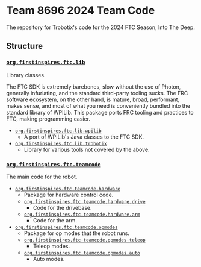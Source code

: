 # Team 8696 2024 Team Code

The repository for Trobotix's code for the 2024 FTC Season, Into The Deep.

## Structure

### [`org.firstinspires.ftc.lib`](https://github.com/8696-Trobotix/IntoTheDeep/tree/main/TeamCode/src/main/java/org/firstinspires/ftc/lib)

Library classes.

The FTC SDK is extremely barebones, slow without the use of Photon, generally infuriating, and the
standard third-party tooling sucks. The FRC software ecosystem, on the other hand, is mature, broad,
performant, makes sense, and most of what you need is conveniently bundled into the standard library
of WPILib. This package ports FRC tooling and practices to FTC, making programming easier.

- [`org.firstinspires.ftc.lib.wpilib`](https://github.com/8696-Trobotix/IntoTheDeep/tree/main/TeamCode/src/main/java/org/firstinspires/ftc/lib/wpilib)
    - A port of WPILib's Java classes to the FTC SDK.
- [`org.firstinspires.ftc.lib.trobotix`](https://github.com/8696-Trobotix/IntoTheDeep/tree/main/TeamCode/src/main/java/org/firstinspires/ftc/lib/trobotix)
    - Library for various tools not covered by the above.

### [`org.firstinspires.ftc.teamcode`](https://github.com/8696-Trobotix/IntoTheDeep/tree/main/TeamCode/src/main/java/org/firstinspires/ftc/teamcode)

The main code for the robot.

- [`org.firstinspires.ftc.teamcode.hardware`](https://github.com/8696-Trobotix/IntoTheDeep/tree/main/TeamCode/src/main/java/org/firstinspires/ftc/teamcode/hardware)
  - Package for hardware control code.
  - [`org.firstinspires.ftc.teamcode.hardware.drive`](https://github.com/8696-Trobotix/IntoTheDeep/tree/main/TeamCode/src/main/java/org/firstinspires/ftc/teamcode/hardware/drive)
    - Code for the drivebase.
  - [`org.firstinspires.ftc.teamcode.hardware.arm`](https://github.com/8696-Trobotix/IntoTheDeep/tree/main/TeamCode/src/main/java/org/firstinspires/ftc/teamcode/hardware/arm)
    - Code for the arm.
- [`org.firstinspires.ftc.teamcode.opmodes`](https://github.com/8696-Trobotix/IntoTheDeep/tree/main/TeamCode/src/main/java/org/firstinspires/ftc/teamcode/opmodes)
  - Package for op modes that the robot runs.
  - [`org.firstinspires.ftc.teamcode.opmodes.teleop`](https://github.com/8696-Trobotix/IntoTheDeep/tree/main/TeamCode/src/main/java/org/firstinspires/ftc/teamcode/opmodes/teleop)
    - Teleop modes.
  - [`org.firstinspires.ftc.teamcode.opmodes.auto`](https://github.com/8696-Trobotix/IntoTheDeep/tree/main/TeamCode/src/main/java/org/firstinspires/ftc/teamcode/opmodes/auto)
    - Auto modes.
